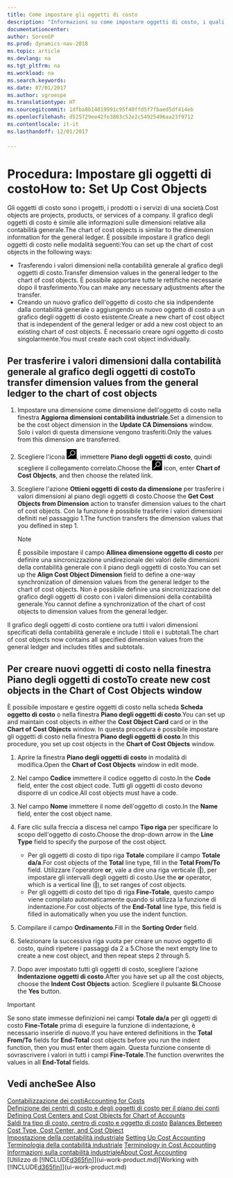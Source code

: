 ```yaml
---
title: Come impostare gli oggetti di costo
description: "Informazioni su come impostare oggetti di costo, i quali sono simili alle dimensioni relative alla contabilità generale."
documentationcenter: 
author: SorenGP
ms.prod: dynamics-nav-2018
ms.topic: article
ms.devlang: na
ms.tgt_pltfrm: na
ms.workload: na
ms.search.keywords: 
ms.date: 07/01/2017
ms.author: sgroespe
ms.translationtype: HT
ms.sourcegitcommit: 1dfba8b14019991c95f40ffd5f7fbaed5df414eb
ms.openlocfilehash: d525729ee42fe3803c52e2c54925496aa23f9712
ms.contentlocale: it-it
ms.lasthandoff: 12/01/2017

---
```

# <a name="how-to-set-up-cost-objects"></a><span data-ttu-id="bc85d-103">Procedura: Impostare gli oggetti di costo</span><span class="sxs-lookup"><span data-stu-id="bc85d-103">How to: Set Up Cost Objects</span></span>
<span data-ttu-id="bc85d-104">Gli oggetti di costo sono i progetti, i prodotti o i servizi di una società.</span><span class="sxs-lookup"><span data-stu-id="bc85d-104">Cost objects are projects, products, or services of a company.</span></span> <span data-ttu-id="bc85d-105">Il grafico degli oggetti di costo è simile alle informazioni sulle dimensioni relative alla contabilità generale.</span><span class="sxs-lookup"><span data-stu-id="bc85d-105">The chart of cost objects is similar to the dimension information for the general ledger.</span></span> <span data-ttu-id="bc85d-106">È possibile impostare il grafico degli oggetti di costo nelle modalità seguenti:</span><span class="sxs-lookup"><span data-stu-id="bc85d-106">You can set up the chart of cost objects in the following ways:</span></span>  

* <span data-ttu-id="bc85d-107">Trasferendo i valori dimensioni nella contabilità generale al grafico degli oggetti di costo.</span><span class="sxs-lookup"><span data-stu-id="bc85d-107">Transfer dimension values in the general ledger to the chart of cost objects.</span></span> <span data-ttu-id="bc85d-108">È possibile apportare tutte le rettifiche necessarie dopo il trasferimento.</span><span class="sxs-lookup"><span data-stu-id="bc85d-108">You can make any necessary adjustments after the transfer.</span></span>  
* <span data-ttu-id="bc85d-109">Creando un nuovo grafico dell'oggetto di costo che sia indipendente dalla contabilità generale o aggiungendo un nuovo oggetto di costo a un grafico degli oggetti di costo esistente.</span><span class="sxs-lookup"><span data-stu-id="bc85d-109">Create a new chart of cost object that is independent of the general ledger or add a new cost object to an existing chart of cost objects.</span></span> <span data-ttu-id="bc85d-110">È necessario creare ogni oggetto di costo singolarmente.</span><span class="sxs-lookup"><span data-stu-id="bc85d-110">You must create each cost object individually.</span></span>  

## <a name="to-transfer-dimension-values-from-the-general-ledger-to-the-chart-of-cost-objects"></a><span data-ttu-id="bc85d-111">Per trasferire i valori dimensioni dalla contabilità generale al grafico degli oggetti di costo</span><span class="sxs-lookup"><span data-stu-id="bc85d-111">To transfer dimension values from the general ledger to the chart of cost objects</span></span>  
1.  <span data-ttu-id="bc85d-112">Impostare una dimensione come dimensione dell'oggetto di costo nella finestra **Aggiorna dimensioni contabilità industriale**.</span><span class="sxs-lookup"><span data-stu-id="bc85d-112">Set a dimension to be the cost object dimension in the **Update CA Dimensions** window.</span></span> <span data-ttu-id="bc85d-113">Solo i valori di questa dimensione vengono trasferiti.</span><span class="sxs-lookup"><span data-stu-id="bc85d-113">Only the values from this dimension are transferred.</span></span>  
2.  <span data-ttu-id="bc85d-114">Scegliere l'icona ![Cerca pagina o report](media/ui-search/search_small.png "icona Cerca pagina o report"), immettere **Piano degli oggetti di costo**, quindi scegliere il collegamento correlato.</span><span class="sxs-lookup"><span data-stu-id="bc85d-114">Choose the ![Search for Page or Report](media/ui-search/search_small.png "Search for Page or Report icon") icon, enter **Chart of Cost Objects**, and then choose the related link.</span></span>  
3.  <span data-ttu-id="bc85d-115">Scegliere l'azione **Ottieni oggetti di costo da dimensione** per trasferire i valori dimensioni al piano degli oggetti di costo.</span><span class="sxs-lookup"><span data-stu-id="bc85d-115">Choose the **Get Cost Objects from Dimension** action to transfer dimension values to the chart of cost objects.</span></span> <span data-ttu-id="bc85d-116">Con la funzione è possibile trasferire i valori dimensioni definiti nel passaggio 1.</span><span class="sxs-lookup"><span data-stu-id="bc85d-116">The function transfers the dimension values that you defined in step 1.</span></span>  

    > [!NOTE]  
    >  <span data-ttu-id="bc85d-117">È possibile impostare il campo **Allinea dimensione oggetto di costo** per definire una sincronizzazione unidirezionale dei valori delle dimensioni della contabilità generale con il piano degli oggetti di costo.</span><span class="sxs-lookup"><span data-stu-id="bc85d-117">You can set up the **Align Cost Object Dimension**  field to define a one-way synchronization of dimension values from the general ledger to the chart of cost objects.</span></span> <span data-ttu-id="bc85d-118">Non è possibile definire una sincronizzazione del grafico degli oggetti di costo con i valori dimensioni della contabilità generale.</span><span class="sxs-lookup"><span data-stu-id="bc85d-118">You cannot define a synchronization of the chart of cost objects to dimension values from the general ledger.</span></span>  

<span data-ttu-id="bc85d-119">Il grafico degli oggetti di costo contiene ora tutti i valori dimensioni specificati della contabilità generale e include i titoli e i subtotali.</span><span class="sxs-lookup"><span data-stu-id="bc85d-119">The chart of cost objects now contains all specified dimension values from the general ledger and includes titles and subtotals.</span></span>  

## <a name="to-create-new-cost-objects-in-the-chart-of-cost-objects-window"></a><span data-ttu-id="bc85d-120">Per creare nuovi oggetti di costo nella finestra Piano degli oggetti di costo</span><span class="sxs-lookup"><span data-stu-id="bc85d-120">To create new cost objects in the Chart of Cost Objects window</span></span>  
<span data-ttu-id="bc85d-121">È possibile impostare e gestire oggetti di costo nella scheda **Scheda oggetto di costo** o nella finestra **Piano degli oggetti di costo**.</span><span class="sxs-lookup"><span data-stu-id="bc85d-121">You can set up and maintain cost objects in either the **Cost Object Card** card or in the **Chart of Cost Objects** window.</span></span> <span data-ttu-id="bc85d-122">In questa procedura è possibile impostare gli oggetti di costo nella finestra  **Piano degli oggetti di costo**.</span><span class="sxs-lookup"><span data-stu-id="bc85d-122">In this procedure, you set up cost objects in the **Chart of Cost Objects** window.</span></span>  

1.  <span data-ttu-id="bc85d-123">Aprire la finestra **Piano degli oggetti di costo** in modalità di modifica.</span><span class="sxs-lookup"><span data-stu-id="bc85d-123">Open the **Chart of Cost Objects** window in edit mode.</span></span>  
2.  <span data-ttu-id="bc85d-124">Nel campo  **Codice** immettere il codice oggetto di costo.</span><span class="sxs-lookup"><span data-stu-id="bc85d-124">In the **Code** field, enter the cost object code.</span></span> <span data-ttu-id="bc85d-125">Tutti gli oggetti di costo devono disporre di un codice.</span><span class="sxs-lookup"><span data-stu-id="bc85d-125">All cost objects must have a code.</span></span>  
3.  <span data-ttu-id="bc85d-126">Nel campo **Nome** immettere il nome dell'oggetto di costo.</span><span class="sxs-lookup"><span data-stu-id="bc85d-126">In the **Name** field, enter the cost object name.</span></span>  
4.  <span data-ttu-id="bc85d-127">Fare clic sulla freccia a discesa nel campo **Tipo riga** per specificare lo scopo dell'oggetto di costo.</span><span class="sxs-lookup"><span data-stu-id="bc85d-127">Choose the drop-down arrow in the **Line Type** field to specify the purpose of the cost object.</span></span>  

    * <span data-ttu-id="bc85d-128">Per gli oggetti di costo di tipo riga **Totale** compilare il campo **Totale da/a**.</span><span class="sxs-lookup"><span data-stu-id="bc85d-128">For cost objects of the **Total** line type, fill in the **Total From/To** field.</span></span> <span data-ttu-id="bc85d-129">Utilizzare l'operatore **or**, vale a dire una riga verticale (**&#124;**), per impostare gli intervalli degli oggetti di costo.</span><span class="sxs-lookup"><span data-stu-id="bc85d-129">Use the **or** operator, which is a vertical line (**&#124;**), to set ranges of cost objects.</span></span>  
    * <span data-ttu-id="bc85d-130">Per gli oggetti di costo del tipo di riga **Fine-Totale**, questo campo viene compilato automaticamente quando si utilizza la funzione di indentazione.</span><span class="sxs-lookup"><span data-stu-id="bc85d-130">For cost objects of the **End-Total** line type, this field is filled in automatically when you use  the indent function.</span></span>  
5.  <span data-ttu-id="bc85d-131">Compilare il campo **Ordinamento**.</span><span class="sxs-lookup"><span data-stu-id="bc85d-131">Fill in the **Sorting Order** field.</span></span>  
6.  <span data-ttu-id="bc85d-132">Selezionare la successiva riga vuota per creare un nuovo oggetto di costo, quindi ripetere i passaggi da 2 a 5.</span><span class="sxs-lookup"><span data-stu-id="bc85d-132">Chose the next empty line to create a new cost object, and then repeat steps 2 through 5.</span></span>  
7.  <span data-ttu-id="bc85d-133">Dopo aver impostato tutti gli oggetti di costo, scegliere l'azione **Indentazione oggetti di costo**.</span><span class="sxs-lookup"><span data-stu-id="bc85d-133">After you have set up all the cost objects, choose the **Indent Cost Objects** action.</span></span> <span data-ttu-id="bc85d-134">Scegliere il pulsante **Sì**.</span><span class="sxs-lookup"><span data-stu-id="bc85d-134">Choose the **Yes** button.</span></span>  

> [!IMPORTANT]  
>  <span data-ttu-id="bc85d-135">Se sono state immesse definizioni nei campi **Totale da/a** per gli oggetti di costo **Fine-Totale** prima di eseguire la funzione di indentazione, è necessario inserirle di nuovo.</span><span class="sxs-lookup"><span data-stu-id="bc85d-135">If you have entered definitions in the **Total From/To** fields for **End-Total** cost objects before you run the indent function, then you must enter them again.</span></span> <span data-ttu-id="bc85d-136">Questa funzione consente di sovrascrivere i valori in tutti i campi **Fine-Totale**.</span><span class="sxs-lookup"><span data-stu-id="bc85d-136">The function overwrites the values in all **End-Total** fields.</span></span>  

## <a name="see-also"></a><span data-ttu-id="bc85d-137">Vedi anche</span><span class="sxs-lookup"><span data-stu-id="bc85d-137">See Also</span></span>  
[<span data-ttu-id="bc85d-138">Contabilizzazione dei costi</span><span class="sxs-lookup"><span data-stu-id="bc85d-138">Accounting for Costs</span></span>](finance-manage-cost-accounting.md)  
<span data-ttu-id="bc85d-139">[Definizione dei centri di costo e degli oggetti di costo per il piano dei conti](finance-defining-cost-centers-and-cost-objects-for-chart-of-accounts.md) </span><span class="sxs-lookup"><span data-stu-id="bc85d-139">[Defining Cost Centers and Cost Objects for Chart of Accounts](finance-defining-cost-centers-and-cost-objects-for-chart-of-accounts.md) </span></span>  
<span data-ttu-id="bc85d-140">[Saldi tra tipo di costo, centro di costo e oggetto di costo](finance-balances-between-cost-type-cost-center-and-cost-object.md) </span><span class="sxs-lookup"><span data-stu-id="bc85d-140">[Balances Between Cost Type, Cost Center, and Cost Object](finance-balances-between-cost-type-cost-center-and-cost-object.md) </span></span>  
<span data-ttu-id="bc85d-141">[Impostazione della contabilità industriale](finance-set-up-cost-accounting.md) </span><span class="sxs-lookup"><span data-stu-id="bc85d-141">[Setting Up Cost Accounting](finance-set-up-cost-accounting.md) </span></span>  
<span data-ttu-id="bc85d-142">[Terminologia della contabilità industriale](finance-terminology-in-cost-accounting.md) </span><span class="sxs-lookup"><span data-stu-id="bc85d-142">[Terminology in Cost Accounting](finance-terminology-in-cost-accounting.md) </span></span>  
[<span data-ttu-id="bc85d-143">Informazioni sulla contabilità industriale</span><span class="sxs-lookup"><span data-stu-id="bc85d-143">About Cost Accounting</span></span>](finance-about-cost-accounting.md)  
<span data-ttu-id="bc85d-144">[Utilizzo di [!INCLUDE[d365fin](includes/d365fin_md.md)]](ui-work-product.md)</span><span class="sxs-lookup"><span data-stu-id="bc85d-144">[Working with [!INCLUDE[d365fin](includes/d365fin_md.md)]](ui-work-product.md)</span></span>

